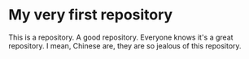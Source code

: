 # My very first repository

This is a repository. A good repository. Everyone knows it's a great repository. I mean, Chinese are, they are so jealous of this repository.
